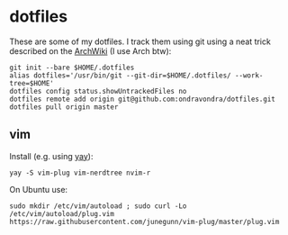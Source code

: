 # dotfiles

These are some of my dotfiles. I track them using git using a neat trick described on the [ArchWiki](https://wiki.archlinux.org/index.php/Dotfiles#Tracking_dotfiles_directly_with_Git) (I use Arch btw):

```
git init --bare $HOME/.dotfiles
alias dotfiles='/usr/bin/git --git-dir=$HOME/.dotfiles/ --work-tree=$HOME'
dotfiles config status.showUntrackedFiles no
dotfiles remote add origin git@github.com:ondravondra/dotfiles.git
dotfiles pull origin master
```

## vim

Install (e.g. using [yay](https://github.com/Jguer/yay)):
```
yay -S vim-plug vim-nerdtree nvim-r
```
On Ubuntu use:
```
sudo mkdir /etc/vim/autoload ; sudo curl -Lo /etc/vim/autoload/plug.vim https://raw.githubusercontent.com/junegunn/vim-plug/master/plug.vim
```
